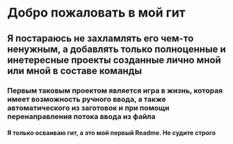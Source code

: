 # Добро пожаловать в мой гит
## Я постараюсь не захламлять его чем-то ненужным, а добавлять только полноценные и инетересные проекты созданные лично мной или мной в составе команды
### Первым таковым проектом является игра в жизнь, которая имеет возможность ручного ввода, а также автоматического из заготовок и при помощи перенаправления потока ввода из файла
#### Я только осваиваю гит, а это мой первый Readme. Не судите строго